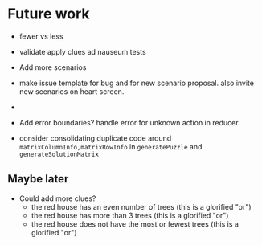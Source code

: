 # Future work

- fewer vs less

- validate apply clues ad nauseum tests

- Add more scenarios

- make issue template for bug and for new scenario proposal. also invite new scenarios on heart screen.
- 
- Add error boundaries? handle error for unknown action in reducer
- consider consolidating duplicate code around `matrixColumnInfo,matrixRowInfo` in `generatePuzzle` and `generateSolutionMatrix`

## Maybe later

- Could add more clues?
  - the red house has an even number of trees (this is a glorified "or")
  - the red house has more than 3 trees (this is a glorified "or")
  - the red house does not have the most or fewest trees (this is a glorified "or")
